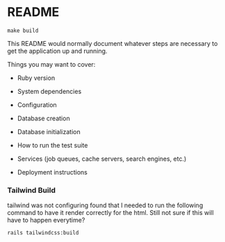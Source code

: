 # README

```
make build
```

This README would normally document whatever steps are necessary to get the
application up and running.

Things you may want to cover:

* Ruby version

* System dependencies

* Configuration

* Database creation

* Database initialization

* How to run the test suite

* Services (job queues, cache servers, search engines, etc.)

* Deployment instructions

### Tailwind Build
tailwind was not configuring found that I needed to run the following command to have it render correctly for the html. Still not sure if this will have to happen everytime?

```command
rails tailwindcss:build
```
